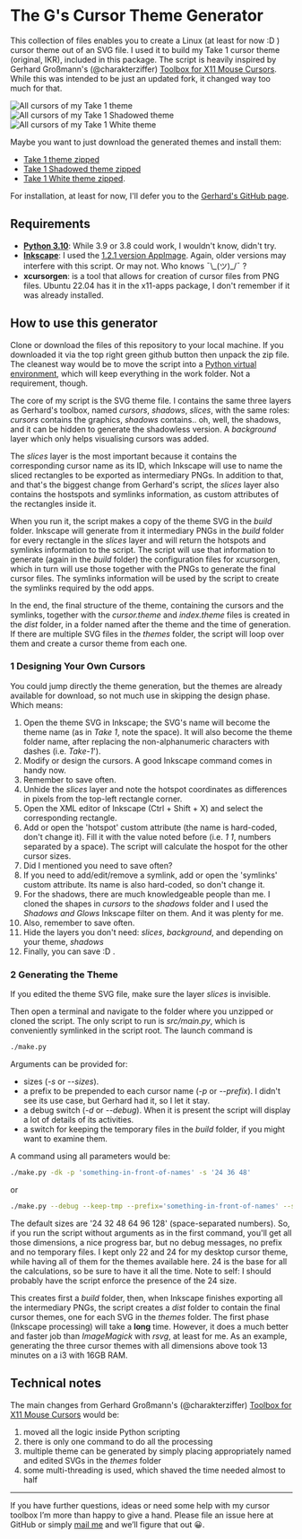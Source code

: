 # The G's Cursor Theme Generator

This collection of files enables you to create a Linux (at least for now :D ) cursor theme out of an SVG file. I used it to build my Take 1 cursor theme (original, IKR), included in this package. The script is heavily inspired by Gerhard Großmann's (@charakterziffer) [Toolbox for X11 Mouse Cursors](https://github.com/charakterziffer/cursor-toolbox). While this was intended to be just an updated fork, it changed way too much for that.

![All cursors of my Take 1 theme](doc/preview-take-1.png)
![All cursors of my Take 1 Shadowed theme](doc/preview-take-1-shadowed.png)
![All cursors of my Take 1 White theme](doc/preview-take-1-white.png)

Maybe you want to just download the generated themes and install them:
- [Take 1 theme zipped](export/Take-1_2022.08.11.205849.zip)
- [Take 1 Shadowed theme zipped](export/Take-1-Shadowed_2022.08.11.210307.zip)
- [Take 1 White theme zipped](export/Take-1-White_2022.08.11.205447.zip).

For installation, at least for now, I'll defer you to the [Gerhard's GitHub page](https://github.com/charakterziffer/cursor-toolbox#install).

## Requirements

* [**Python 3.10**](https://www.python.org/): While 3.9 or 3.8 could work, I wouldn't know, didn't try.
* [**Inkscape**](https://inkscape.org/): I used the [1.2.1 version AppImage](https://inkscape.org/release/inkscape-1.2.1/gnulinux/appimage/). Again, older versions may interfere with this script. Or may not. Who knows ¯\\\_(ツ)\_/¯ ?
* **xcursorgen**: is a tool that allows for creation of cursor files from PNG files. Ubuntu 22.04 has it in the x11-apps package, I don't remember if it was already installed.

## How to use this generator

Clone or download the files of this repository to your local machine. If you downloaded it via the top right green github button then unpack the zip file. The cleanest way would be to move the script into a [Python virtual environment](https://realpython.com/python-virtual-environments-a-primer/), which will keep everything in the work folder. Not a requirement, though.

The core of my script is the SVG theme file. I contains the same three layers as Gerhard's toolbox, named *cursors*, *shadows*, *slices*, with the same roles: *cursors* contains the graphics, *shadows* contains.. oh, well, the shadows, and it can be hidden to generate the shadowless version. A *background* layer which only helps visualising cursors was added.

The *slices* layer is the most important because it contains the corresponding cursor name as its ID, which Inkscape will use to name the sliced rectangles to be exported as intermediary PNGs. In addition to that, and that's the biggest change from Gerhard's script, the *slices* layer also contains the hostspots and symlinks information, as custom attributes of the rectangles inside it.

When you run it, the script makes a copy of the theme SVG in the *build* folder. Inkscape will generate from it intermediary PNGs in the *build* folder for every rectangle in the *slices* layer and will return the hotspots and symlinks information to the script. The script will use that information to generate (again in the *build* folder) the configuration files for xcursorgen, which in turn will use those together with the PNGs to generate the final cursor files. The symlinks information will be used by the script to create the symlinks required by the odd apps.

In the end, the final structure of the theme, containing the cursors and the symlinks, together with the *cursor.theme* and *index.theme* files is created in the *dist* folder, in a folder named after the theme and the time of generation. If there are multiple SVG files in the *themes* folder, the script will loop over them and create a cursor theme from each one.

### 1 Designing Your Own Cursors

You could jump directly the theme generation, but the themes are already available for download, so not much use in skipping the design phase. Which means:
1. Open the theme SVG in Inkscape; the SVG's name will become the theme name (as in *Take 1*, note the space). It will also become the theme folder name, after replacing the non-alphanumeric characters with dashes (i.e. *Take-1*').
2. Modify or design the cursors. A good Inkscape command comes in handy now.
3. Remember to save often.
4. Unhide the *slices* layer and note the hotspot coordinates as differences in pixels from the top-left rectangle corner.
5. Open the XML editor of Inkscape (Ctrl + Shift + X) and select the corresponding rectangle.
6. Add or open the 'hotspot' custom attribute (the name is hard-coded, don't change it). Fill it with the value noted before (i.e. *1 1*, numbers separated by a space). The script will calculate the hospot for the other cursor sizes.
7. Did I mentioned you need to save often?
6. If you need to add/edit/remove a symlink, add or open the 'symlinks' custom attribute. Its name is also hard-coded, so don't change it.
8. For the shadows, there are much knowledgeable people than me. I cloned the shapes in *cursors* to the *shadows* folder and I used the *Shadows and Glows* Inkscape filter on them. And it was plenty for me.
9. Also, remember to save often.
10. Hide the layers you don't need: *slices*, *background*, and depending on your theme, *shadows*
11. Finally, you can save :D .

### 2 Generating the Theme

If you edited the theme SVG file, make sure the layer *slices* is invisible.

Then open a terminal and navigate to the folder where you unzipped or cloned the script. The only script to run is *src/main.py*, which is conveniently symlinked in the script root. The launch command is

```Bash
./make.py
```

Arguments can be provided for:
- sizes (*-s* or *--sizes*).
- a prefix to be prepended to each cursor name (*-p* or *--prefix*). I didn't see its use case, but Gerhard had it, so I let it stay.
- a debug switch (*-d* or *--debug*). When it is present the script will display a lot of details of its activities.
- a switch for keeping the temporary files in the *build* folder, if you might want to examine them.

A command using all parameters would be:

```Bash
./make.py -dk -p 'something-in-front-of-names' -s '24 36 48'
```

or

```Bash
./make.py --debug --keep-tmp --prefix='something-in-front-of-names' --size='24 36 48'
```

The default sizes are '24 32 48 64 96 128' (space-separated numbers). So, if you run the script without arguments as in the first command, you'll get all those dimensions, a nice progress bar, but no debug messages, no prefix and no temporary files. I kept only 22 and 24 for my desktop cursor theme, while having all of them for the themes available here. 24 is the base for all the calculations, so be sure to have it all the time. Note to self: I should probably have the script enforce the presence of the 24 size.

This creates first a *build* folder, then, when Inkscape finishes exporting all the intermediary PNGs, the script creates a *dist* folder to contain the final cursor themes, one for each SVG in the *themes* folder. The first phase (Inkscape processing) will take a **long** time. However, it does a much better and faster job than *ImageMagick* with *rsvg*, at least for me. As an example, generating the three cursor themes with all dimensions above took 13 minutes on a i3 with 16GB RAM.

## Technical notes

The main changes from Gerhard Großmann's (@charakterziffer) [Toolbox for X11 Mouse Cursors](https://github.com/charakterziffer/cursor-toolbox) would be:
1. moved all the logic inside Python scripting
2. there is only one command to do all the processing
3. multiple theme can be generated by simply placing appropriately named and edited SVGs in the *themes* folder
4. some multi-threading is used, which shaved the time needed almost to half

---

If you have further questions, ideas or need some help with my cursor toolbox I’m more than happy to give a hand. Please file an issue here at GitHub or simply [mail me](_dev2022@tenita.eu) and we’ll figure that out 😀.

